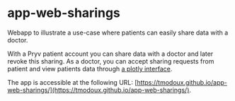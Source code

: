 # app-web-sharings

Webapp to illustrate a use-case where patients can easily share data with a doctor.

With a Pryv patient account you can share data with a doctor and later revoke this sharing.
As a doctor, you can accept sharing requests from patient and view patients data through [a plotly interface](https://tmodoux.github.io/app-web-plotly-lsi/).

The app is accessible at the following URL: [https://tmodoux.github.io/app-web-sharings/](https://tmodoux.github.io/app-web-sharings/).
